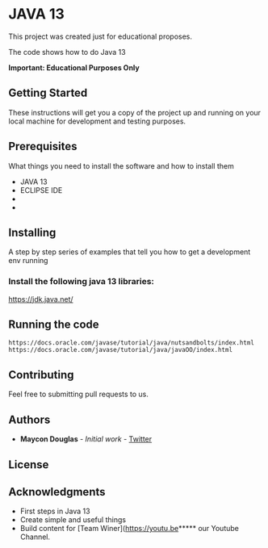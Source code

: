 # JAVA 13

This project was created just for educational proposes.

The code shows how to do Java 13

 
**Important: Educational Purposes Only**

## Getting Started

These instructions will get you a copy of the project up and running on your local machine for development and testing purposes.

## Prerequisites

What things you need to install the software and how to install them

* JAVA 13
* ECLIPSE IDE
* 
* 

## Installing

A step by step series of examples that tell you how to get a development env running

### Install the following java 13 libraries:

 https://jdk.java.net/
 
 
 


## Running the code

```
https://docs.oracle.com/javase/tutorial/java/nutsandbolts/index.html
https://docs.oracle.com/javase/tutorial/java/javaOO/index.html
```

## Contributing

Feel free to submitting pull requests to us.

## Authors

* **Maycon Douglas** - *Initial work* - [Twitter](https://twitter.com/mayconwiner)


## License

 

## Acknowledgments

* First steps in Java 13
* Create simple and useful things
* Build content for [Team Winer](https://youtu.be***** our Youtube Channel.
